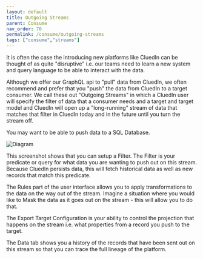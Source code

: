 ```yaml
---
layout: default
title: Outgoing Streams
parent: Consume
nav_order: 70
permalink: /consume/outgoing-streams
tags: ["consume","streams"]
---
```


It is often the case the introducing new platforms like CluedIn can be thought of as quite "disruptive" i.e. our teams need to learn a new system and query language to be able to interact with the data. 

Although we offer our GraphQL api to "pull" data from CluedIn, we often recommend and prefer that you "push" the data from CluedIn to a target consumer. We call these out "Outgoing Streams" in which a CluedIn user will specify the filter of data that a consumer needs and a target and target model and CluedIn will open up a "long-running" stream of data that matches that filter in CluedIn today and in the future until you turn the stream off. 

You may want to be able to push data to a SQL Database.

![Diagram](../assets/images/consume/stream1.png)

This screenshot shows that you can setup a Filter. The Filter is your predicate or query for what data you are wanting to push out on this stream. Because CluedIn persists data, this will fetch historical data as well as new records that match this predicate. 

The Rules part of the user interface allows you to apply transformations to the data on the way out of the stream. Imagine a situation where you would like to Mask the data as it goes out on the stream - this will allow you to do that. 

The Export Target Configuration is your ability to control the projection that happens on the stream i.e. what properties from a record you push to the target. 

The Data tab shows you a history of the records that have been sent out on this stream so that you can trace the full lineage of the platform. 